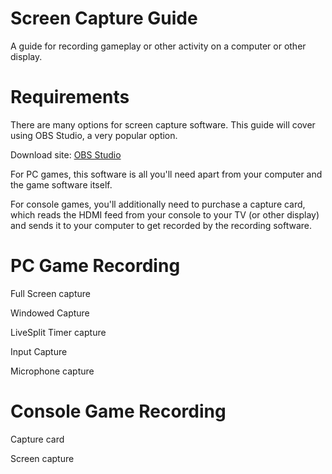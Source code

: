 # Screen Capture Guide
A guide for recording gameplay or other activity on a computer or other display.


# Requirements 
There are many options for screen capture software. This guide will cover using OBS Studio, a very popular option.

Download site: [OBS Studio](https://obsproject.com/)

For PC games, this software is all you'll need apart from your computer and the game software itself.

For console games, you'll additionally need to purchase a capture card, which reads the HDMI feed from your console to your TV (or other display) and sends it to your computer to get recorded by the recording software.


# PC Game Recording

Full Screen capture

Windowed Capture

LiveSplit Timer capture

Input Capture

Microphone capture


# Console Game Recording

Capture card

Screen capture 
